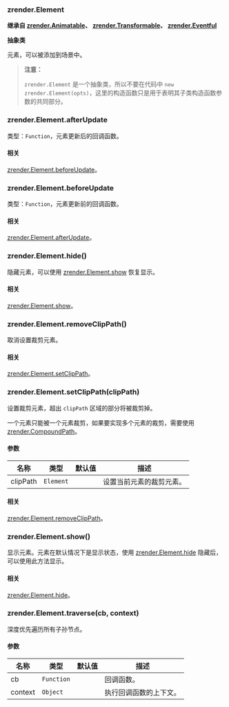 ---
---

### zrender.Element

**继承自 [zrender.Animatable](#zrenderanimatable)、 [zrender.Transformable](#zrendertransformable)、 [zrender.Eventful](#zrendereventful)**

**抽象类**

元素，可以被添加到场景中。

> **注意：**
>
> `zrender.Element` 是一个抽象类，所以不要在代码中 `new zrender.Element(opts)`，这里的构造函数只是用于表明其子类构造函数参数的共同部分。



### zrender.Element.afterUpdate

类型：`Function`，元素更新后的回调函数。

#### 相关

[zrender.Element.beforeUpdate](#zrenderelementbeforeupdate)。



### zrender.Element.beforeUpdate

类型：`Function`，元素更新前的回调函数。

#### 相关

[zrender.Element.afterUpdate](#zrenderelementafterupdate)。



### zrender.Element.hide()

隐藏元素，可以使用 [zrender.Element.show](#zrenderelementshow) 恢复显示。

#### 相关

[zrender.Element.show](#zrenderelementshow)。



### zrender.Element.removeClipPath()

取消设置裁剪元素。

#### 相关

[zrender.Element.setClipPath](#zrenderelementsetclippathclippath)。



### zrender.Element.setClipPath(clipPath)

设置裁剪元素，超出 `clipPath` 区域的部分将被裁剪掉。

一个元素只能被一个元素裁剪，如果要实现多个元素的裁剪，需要使用 [zrender.CompoundPath](#zrendercompoundpath)。

#### 参数

|名称|类型|默认值|描述|
|---|---|---|---|
| clipPath | `Element` | | 设置当前元素的裁剪元素。 |

#### 相关

[zrender.Element.removeClipPath](#zrenderelementremoveclippath)。



### zrender.Element.show()

显示元素。元素在默认情况下是显示状态，使用 [zrender.Element.hide](#zrenderelementhide) 隐藏后，可以使用此方法显示。

#### 相关

[zrender.Element.hide](#zrenderelementhide)。



### zrender.Element.traverse(cb, context)

深度优先遍历所有子孙节点。

#### 参数

|名称|类型|默认值|描述|
|---|---|---|---|
|cb|`Function`||回调函数。|
|context|`Object`||执行回调函数的上下文。|
